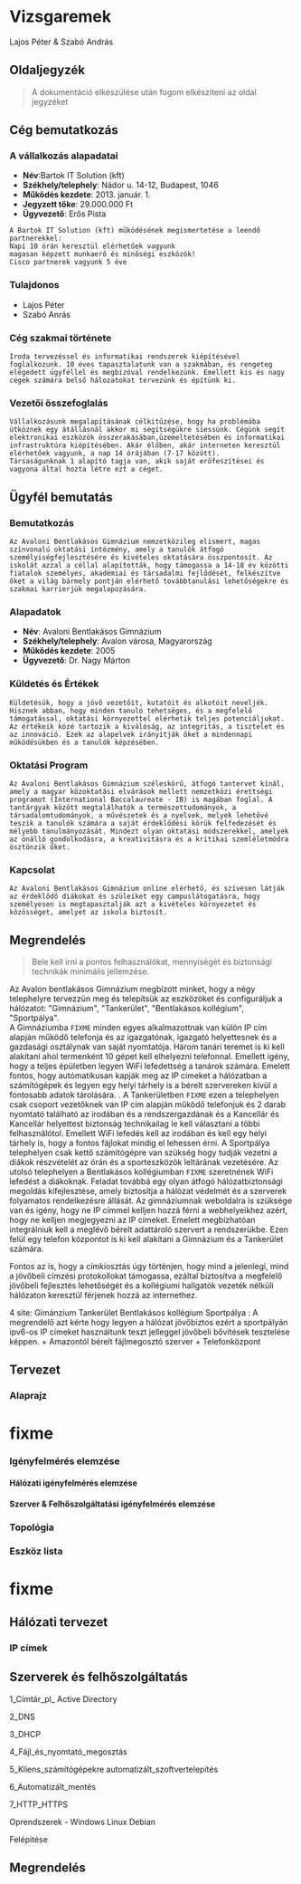 <h1>Vizsgaremek</h1>
<p>Lajos Péter & Szabó András

## Oldaljegyzék

>A dokumentáció elkészülése után fogom elkészíteni az oldal jegyzéket

<div style="page-break-after: always;"></div>

## Cég bemutatkozás

### A vállalkozás alapadatai

- **Név**:Bartok IT Solution (kft)
- **Székhely/telephely**: Nádor u. 14-12, Budapest, 1046
- **Működés kezdete**: 2013. január. 1. 
- **Jegyzett tőke**: 29.000.000 Ft
- **Ügyvezető**: Erős Pista
```
A Bartok IT Solution (kft) működésének megismertetése a leendő partnerekkel:
Napi 10 órán keresztül elérhetőek vagyunk
magasan képzett munkaerő és minőségi eszközök!
Cisco partnerek vagyunk 5 éve
```
### Tulajdonos
- Lajos Péter
- Szabó Anrás

### Cég szakmai története
```
Iroda tervezéssel és informatikai rendszerek kiépítésével foglalkozunk. 10 éves tapasztalatunk van a szakmában, és rengeteg elégedett ügyféllel és megbízóval rendelkezünk. Emellett kis és nagy cégek számára belső hálozatokat tervezünk és építünk ki.
```
### Vezetői összefoglalás
```
Vállalkozásunk megalapításának célkitűzése, hogy ha problémába ütköznek egy átállásnál akkor mi segítségükre siessünk. Cégünk segít elektronikai eszközök összerakásában,üzemeltetésében és informatikai infrastruktúra kiépítésében. Akár élőben, akár interneten keresztül elérhetőek vagyunk, a nap 14 órájában (7-17 között).
Társaságunknak 1 alapító tagja van, akik saját erőfeszítései és vagyona által hozta létre ezt a céget.
```

<div style="page-break-after: always;"></div>

## Ügyfél bemutatás
### Bemutatkozás 
```
Az Avaloni Bentlakásos Gimnázium nemzetközileg elismert, magas színvonalú oktatási intézmény, amely a tanulók átfogó személyiségfejlesztésére és kivételes oktatására összpontosít. Az iskolát azzal a céllal alapították, hogy támogassa a 14-18 év közötti fiatalok személyes, akadémiai és társadalmi fejlődését, felkészítve őket a világ bármely pontján elérhető továbbtanulási lehetőségekre és szakmai karrierjük megalapozására.
```
### Alapadatok
- **Név**: Avaloni Bentlakásos Gimnázium
- **Székhely/telephely**: Avalon városa, Magyarország
- **Működés kezdete**: 2005
- **Ügyvezető**: Dr. Nagy Márton

### Küldetés és Értékek
```
Küldetésük, hogy a jövő vezetőit, kutatóit és alkotóit neveljék. Hisznek abban, hogy minden tanuló tehetséges, és a megfelelő támogatással, oktatási környezettel elérhetik teljes potenciáljukat. Az értékeik közé tartozik a kiválóság, az integritás, a tisztelet és az innováció. Ezek az alapelvek irányítják őket a mindennapi működésükben és a tanulók képzésében.
```
### Oktatási Program
```
Az Avaloni Bentlakásos Gimnázium széleskörű, átfogó tantervet kínál, amely a magyar közoktatási elvárások mellett nemzetközi érettségi programot (International Baccalaureate - IB) is magában foglal. A tantárgyak között megtalálhatók a természettudományok, a társadalomtudományok, a művészetek és a nyelvek, melyek lehetővé teszik a tanulók számára a saját érdeklődési körük felfedezését és mélyebb tanulmányozását. Mindezt olyan oktatási módszerekkel, amelyek az önálló gondolkodásra, a kreativitásra és a kritikai szemléletmódra ösztönzik őket.
```
<div style="page-break-after: always;"></div>


### Kapcsolat
```
Az Avaloni Bentlakásos Gimnázium online elérhető, és szívesen látják az érdeklődő diákokat és szüleiket egy campuslátogatásra, hogy személyesen is megtapasztalják azt a kivételes környezetet és közösséget, amelyet az iskola biztosít.
```

<div style="page-break-after: always;"></div>


## Megrendelés

>Bele kell írni a pontos felhasználókat, mennyiségét és biztonsági technikák minimális jellemzése. 

Az Avalon bentlakásos Gimnázium megbízott minket, hogy a  négy telephelyre tervezzün meg és telepítsük az eszközöket és configuráljuk a hálózatot: "Gimnázium", "Tankerület", "Bentlakásos kollégium", "Sportpálya".  
A Gimnáziumba ``FIXME`` minden egyes alkalmazottnak van külön IP cím alapján működő telefonja és az igazgatónak, igazgató helyettesnek és a gazdasági osztálynak van saját nyomtatója. Három tanári teremet is ki kell alakítani ahol termenként 10 gépet kell elhelyezni telefonnal. Emellett igény, hogy a teljes épületben legyen WiFi lefedettség a tanárok számára. Emelett fontos, hogy autómatikusan kapják meg az IP címeket a hálózatban a számítógépek és legyen egy helyi tárhely is a bérelt szervereken kívül a fontosabb adatok tárolására.   . 
A Tankerületben ``FIXME`` ezen a telephelyen csak csoport vezetőknek van IP cím alapján működő telefonjuk és 2 darab nyomtató található az irodában és a rendszergazdának és a Kancellár és Kancellár helyettest biztonság technikailag le kell választani a többi felhasználótol. Emellett WiFi lefedés kell az irodában és kell egy helyi tárhely is, hogy a fontos fájlokat mindig el lehessen érni. 
A Sportpálya telephelyen csak kettő számítógépre van szükség hogy tudják vezetni a diákok részvételét az órán és a sporteszközök leltárának vezetésére. Az utolsó telephelyen a Bentlakásos kollégiumban ``FIXME`` szeretnének WiFi lefedést a diákoknak. Feladat továbbá egy olyan átfogó hálózatbiztonsági megoldás kifejlesztése, amely biztosítja a hálózat védelmét és a szerverek folyamatos rendelkezésre állását. Az gimnáziumnak weboldalra is szüksége van és igény, hogy ne IP címmel kelljen hozzá férni a webhelyeikhez azért, hogy ne kelljen megjegyezni az IP címeket. Emelett megbízhatóan integrálniuk kell a meglévő bérelt adattároló szervert a rendszerükbe. Ezen felül egy telefon központot is ki kell alakítani a Gimnázium  és a Tankerület számára.

Fontos az is, hogy a címkiosztás úgy történjen, hogy mind a jelenlegi, mind a jövőbeli címzési protokollokat támogassa, ezáltal biztosítva a megfelelő jövőbeli fejlesztés lehetőségét és a kollégiumi hallgatók vezeték nélküli hálózaton keresztül férjenek hozzá az internethez.



4 site:
    Gimánzium
    Tankerület
    Bentlakásos kollégium
    Sportpálya : A megrendelő azt kérte hogy legyen a hálózat jövőbiztos ezért a sportpályán ipv6-os IP címeket használtunk teszt jelleggel jövőbeli bővítések tesztelése képpen.
    + Amazontól bérelt fájlmegosztó szerver
    + Telefonközpont

## Tervezet


### Alaprajz 

# fixme


### Igényfelmérés elemzése

#### Hálózati igényfelmérés elemzése


#### Szerver & Felhőszolgáltatási igényfelmérés elemzése


### Topológia

### Eszköz lista

# fixme

## Hálózati tervezet




### IP címek





## Szerverek és felhőszolgáltatás


1_Címtár_pl_ Active Directory

2_DNS

3_DHCP

4_Fájl_és_nyomtató_megosztás

5_Kliens_számítógépekre automatizált_szoftvertelepítés

6_Automatizált_mentés

7_HTTP_HTTPS

Oprendszerek - Windows Linux Debian

Felépitése







## Megrendelés
